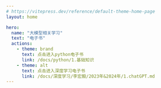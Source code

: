```yaml
---
# https://vitepress.dev/reference/default-theme-home-page
layout: home

hero:
  name: "大模型相关学习"
  text: "电子书"
  actions:
    - theme: brand
      text: 点击进入python电子书
      link: /docs/python/1.基础知识
    - theme: alt
      text: 点击进入深度学习电子书
      link: /docs/深度学习/李宏毅/2023年&2024年/1.chatGPT.md
---
```


